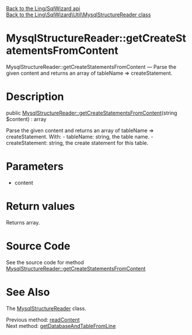 [Back to the Ling/SqlWizard api](https://github.com/lingtalfi/SqlWizard/blob/master/doc/api/Ling/SqlWizard.md)<br>
[Back to the Ling\SqlWizard\Util\MysqlStructureReader class](https://github.com/lingtalfi/SqlWizard/blob/master/doc/api/Ling/SqlWizard/Util/MysqlStructureReader.md)


MysqlStructureReader::getCreateStatementsFromContent
================



MysqlStructureReader::getCreateStatementsFromContent — Parse the given content and returns an array of tableName => createStatement.




Description
================


public [MysqlStructureReader::getCreateStatementsFromContent](https://github.com/lingtalfi/SqlWizard/blob/master/doc/api/Ling/SqlWizard/Util/MysqlStructureReader/getCreateStatementsFromContent.md)(string $content) : array




Parse the given content and returns an array of tableName => createStatement.
With:
     - tableName: string, the table name.
     - createStatement: string, the create statement for this table.




Parameters
================


- content

    


Return values
================

Returns array.








Source Code
===========
See the source code for method [MysqlStructureReader::getCreateStatementsFromContent](https://github.com/lingtalfi/SqlWizard/blob/master/Util/MysqlStructureReader.php#L397-L412)


See Also
================

The [MysqlStructureReader](https://github.com/lingtalfi/SqlWizard/blob/master/doc/api/Ling/SqlWizard/Util/MysqlStructureReader.md) class.

Previous method: [readContent](https://github.com/lingtalfi/SqlWizard/blob/master/doc/api/Ling/SqlWizard/Util/MysqlStructureReader/readContent.md)<br>Next method: [getDatabaseAndTableFromLine](https://github.com/lingtalfi/SqlWizard/blob/master/doc/api/Ling/SqlWizard/Util/MysqlStructureReader/getDatabaseAndTableFromLine.md)<br>

